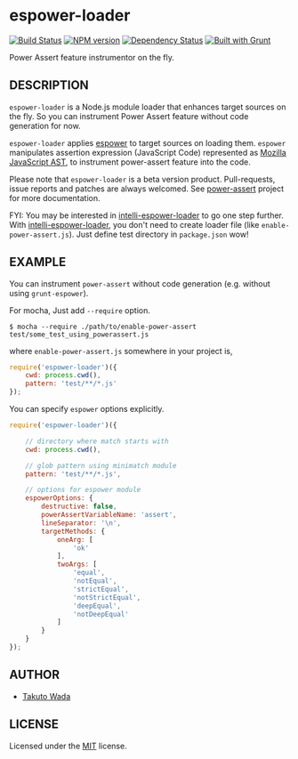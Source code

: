 espower-loader
================================

[![Build Status](https://travis-ci.org/twada/espower-loader.png?branch=master)](https://travis-ci.org/twada/espower-loader)
[![NPM version](https://badge.fury.io/js/espower-loader.png)](http://badge.fury.io/js/espower-loader)
[![Dependency Status](https://gemnasium.com/twada/espower-loader.png)](https://gemnasium.com/twada/espower-loader)
[![Built with Grunt](https://cdn.gruntjs.com/builtwith.png)](http://gruntjs.com/)

Power Assert feature instrumentor on the fly.


DESCRIPTION
---------------------------------------
`espower-loader` is a Node.js module loader that enhances target sources on the fly. So you can instrument Power Assert feature without code generation for now.

`espower-loader` applies [espower](http://github.com/twada/espower) to target sources on loading them. `espower` manipulates assertion expression (JavaScript Code) represented as [Mozilla JavaScript AST](https://developer.mozilla.org/en-US/docs/SpiderMonkey/Parser_API), to instrument power-assert feature into the code.

Please note that `espower-loader` is a beta version product. Pull-requests, issue reports and patches are always welcomed. See [power-assert](http://github.com/twada/power-assert) project for more documentation.


FYI: You may be interested in [intelli-espower-loader](https://github.com/azu/intelli-espower-loader) to go one step further. With [intelli-espower-loader](https://github.com/azu/intelli-espower-loader), you don't need to create loader file (like `enable-power-assert.js`). Just define test directory in `package.json` wow!


EXAMPLE
---------------------------------------

You can instrument `power-assert` without code generation (e.g. without using `grunt-espower`).

For mocha, Just add `--require` option.

    $ mocha --require ./path/to/enable-power-assert test/some_test_using_powerassert.js

where `enable-power-assert.js` somewhere in your project is,

```javascript
require('espower-loader')({
    cwd: process.cwd(),
    pattern: 'test/**/*.js'
});
```

You can specify `espower` options explicitly.

```javascript
require('espower-loader')({

    // directory where match starts with
    cwd: process.cwd(),

    // glob pattern using minimatch module
    pattern: 'test/**/*.js',

    // options for espower module
    espowerOptions: {
        destructive: false,
        powerAssertVariableName: 'assert',
        lineSeparator: '\n',
        targetMethods: {
            oneArg: [
                'ok'
            ],
            twoArgs: [
                'equal',
                'notEqual',
                'strictEqual',
                'notStrictEqual',
                'deepEqual',
                'notDeepEqual'
            ]
        }
    }
});
```


AUTHOR
---------------------------------------
* [Takuto Wada](http://github.com/twada)


LICENSE
---------------------------------------
Licensed under the [MIT](https://raw.github.com/twada/espower-loader/master/MIT-LICENSE.txt) license.
